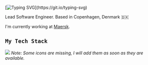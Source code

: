 [![Typing SVG](https://readme-typing-svg.herokuapp.com?color=258F76&lines=Hello,+I+am+Steffen;Bonjour,+je+m'appele+Steffen;Tere,+ma+olen+Steffen;Tjena,+jag+är+Steffen;Hej,+jeg+hedder+Steffen;)](https://git.io/typing-svg)

Lead Software Engineer. Based in Copenhagen, Denmark 🇩🇰

I'm currently working at [Maersk](https://www.maersk.com/).

## `My Tech Stack`
![](https://skillicons.dev/icons?i=kafka,go,azure,docker,kubernetes,git,github,githubactions,prometheus,grafana,java,spring,gradle,maven,elasticsearch,linux,postgres,jenkins,postman,bash,md,regex,cs,dotnet,py,html,react,redux,js,jest,css,sass,styledcomponents,bootstrap,electron,webpack&theme=dark&perline=10)
_Note: Some icons are missing, I will add them as soon as they are available._
